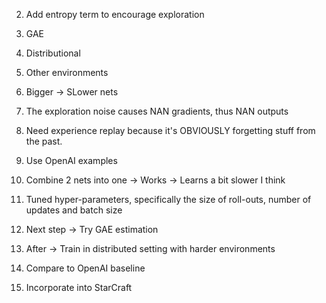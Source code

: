 2. Add entropy term to encourage exploration
3. GAE
4. Distributional 
5. Other environments 
6. Bigger -> SLower nets
7. The exploration noise causes NAN gradients, thus NAN outputs
8. Need experience replay because it's OBVIOUSLY forgetting stuff from the past. 
9. Use OpenAI examples


1. Combine 2 nets into one -> Works -> Learns a bit slower I think
2. Tuned hyper-parameters, specifically the size of roll-outs, number of updates and batch size
3. Next step -> Try GAE estimation
4. After -> Train in distributed setting with harder environments
5. Compare to OpenAI baseline

6. Incorporate into StarCraft